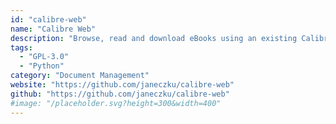```yaml
---
id: "calibre-web"
name: "Calibre Web"
description: "Browse, read and download eBooks using an existing Calibre database."
tags:
  - "GPL-3.0"
  - "Python"
category: "Document Management"
website: "https://github.com/janeczku/calibre-web"
github: "https://github.com/janeczku/calibre-web"
#image: "/placeholder.svg?height=300&width=400"
---
```


